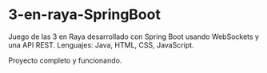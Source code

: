 # 3-en-raya-SpringBoot
Juego de las 3 en Raya desarrollado con Spring Boot usando WebSockets y una API REST. 
Lenguajes: Java, HTML, CSS, JavaScript.

Proyecto completo y funcionando.
